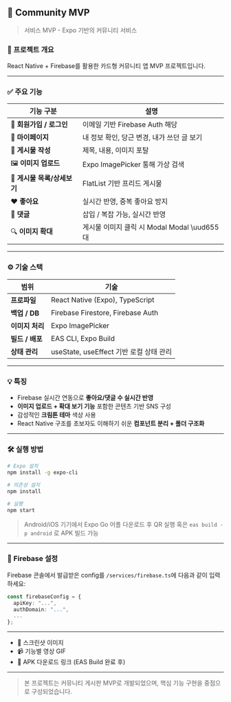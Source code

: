 ## 📝 Community MVP

> 서비스 MVP - Expo 기반의 커뮤니티 서비스

### 📌 프로젝트 개요

React Native + Firebase를 활용한 카드형 커뮤니티 앱 MVP 프로젝트입니다.

---

### ✅ 주요 기능

| 기능 구분              | 설명                                 |
| ------------------ | ---------------------------------- |
| 🔐 **회원가입 / 로그인**  | 이메일 기반 Firebase Auth 해당            |
| 👤 **마이페이지**       | 내 정보 확인, 당근 변경, 내가 쓰던 글 보기         |
| 📝 **게시물 작성**      | 제목, 내용, 이미지 포탈                     |
| 🖼 **이미지 업로드**     | Expo ImagePicker 통해 가상 검색          |
| 📒 **게시물 목록/상세보기** | FlatList 기반 프리드 게시물                |
| ❤️ **좋아요**         | 실시간 반영, 중복 좋아요 방지                  |
| 💬 **댓글**          | 삽입 / 복잡 가능, 실시간 반영                 |
| 🔍 **이미지 확대**      | 게시물 이미지 클릭 시 Modal  Modal \uud655대 |

---

### ⚙️ 기술 스택

| 범위          | 기술                                |
| ----------- | --------------------------------- |
| **프로파일**    | React Native (Expo), TypeScript   |
| **백업 / DB** | Firebase Firestore, Firebase Auth |
| **이미지 처리**  | Expo ImagePicker                  |
| **빌드 / 배포** | EAS CLI, Expo Build               |
| **상태 관리**   | useState, useEffect 기반 로컬 상태 관리   |

---

### 💡 특징

* Firebase 실시간 연동으로 **좋아요/댓글 수 실시간 반영**
* **이미지 업로드 + 확대 보기 기능** 포함한 콘텐츠 기반 SNS 구성
* 감성적인 **크림톤 테마** 색상 사용
* React Native 구조를 초보자도 이해하기 쉬운 **컴포넌트 분리 + 폴더 구조화**

---

### 🛠️ 실행 방법

```bash
# Expo 설치
npm install -g expo-cli

# 의존성 설치
npm install

# 실행
npm start
```

> Android/iOS 기기에서 Expo Go 어플 다운로드 후 QR 실행 혹은 `eas build -p android` 로 APK 빌드 가능

---

### 🔐 Firebase 설정

Firebase 콘솔에서 발급받은 config를 `/services/firebase.ts`에 다음과 같이 입력하세요:

```ts
const firebaseConfig = {
  apiKey: "...",
  authDomain: "...",
  ...
};
```

---


* 📸 스크린샷 이미지
* 📹 기능별 영상 GIF
* 🔗 APK 다운로드 링크 (EAS Build 완료 후)

---

> 본 프로젝트는 커뮤니티 게시판 MVP로 개발되었으며, 핵심 기능 구현을 중점으로 구성되었습니다.
